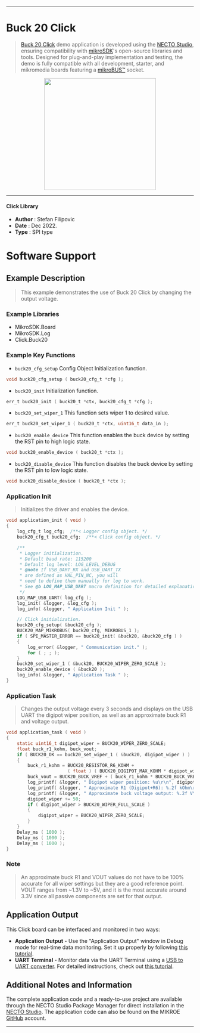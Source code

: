 
---
# Buck 20 Click

> [Buck 20 Click](https://www.mikroe.com/?pid_product=MIKROE-5533) demo application is developed using
the [NECTO Studio](https://www.mikroe.com/necto), ensuring compatibility with [mikroSDK](https://www.mikroe.com/mikrosdk)'s
open-source libraries and tools. Designed for plug-and-play implementation and testing, the demo is fully compatible with
all development, starter, and mikromedia boards featuring a [mikroBUS&trade;](https://www.mikroe.com/mikrobus) socket.

<p align="center">
  <img src="https://www.mikroe.com/?pid_product=MIKROE-5533&image=1" height=300px>
</p>

---

#### Click Library

- **Author**        : Stefan Filipovic
- **Date**          : Dec 2022.
- **Type**          : SPI type

# Software Support

## Example Description

> This example demonstrates the use of Buck 20 Click by changing the output voltage.

### Example Libraries

- MikroSDK.Board
- MikroSDK.Log
- Click.Buck20

### Example Key Functions

- `buck20_cfg_setup` Config Object Initialization function.
```c
void buck20_cfg_setup ( buck20_cfg_t *cfg );
```

- `buck20_init` Initialization function.
```c
err_t buck20_init ( buck20_t *ctx, buck20_cfg_t *cfg );
```

- `buck20_set_wiper_1` This function sets wiper 1 to desired value.
```c
err_t buck20_set_wiper_1 ( buck20_t *ctx, uint16_t data_in );
```

- `buck20_enable_device` This function enables the buck device by setting the RST pin to high logic state.
```c
void buck20_enable_device ( buck20_t *ctx );
```

- `buck20_disable_device` This function disables the buck device by setting the RST pin to low logic state.
```c
void buck20_disable_device ( buck20_t *ctx );
```

### Application Init

> Initializes the driver and enables the device.

```c
void application_init ( void )
{
    log_cfg_t log_cfg;  /**< Logger config object. */
    buck20_cfg_t buck20_cfg;  /**< Click config object. */

    /** 
     * Logger initialization.
     * Default baud rate: 115200
     * Default log level: LOG_LEVEL_DEBUG
     * @note If USB_UART_RX and USB_UART_TX 
     * are defined as HAL_PIN_NC, you will 
     * need to define them manually for log to work. 
     * See @b LOG_MAP_USB_UART macro definition for detailed explanation.
     */
    LOG_MAP_USB_UART( log_cfg );
    log_init( &logger, &log_cfg );
    log_info( &logger, " Application Init " );

    // Click initialization.
    buck20_cfg_setup( &buck20_cfg );
    BUCK20_MAP_MIKROBUS( buck20_cfg, MIKROBUS_1 );
    if ( SPI_MASTER_ERROR == buck20_init( &buck20, &buck20_cfg ) )
    {
        log_error( &logger, " Communication init." );
        for ( ; ; );
    }
    buck20_set_wiper_1 ( &buck20, BUCK20_WIPER_ZERO_SCALE );
    buck20_enable_device ( &buck20 );
    log_info( &logger, " Application Task " );
}
```

### Application Task

> Changes the output voltage every 3 seconds and displays on the USB UART the digipot wiper position, as well as an approximate buck R1 and voltage output.

```c
void application_task ( void )
{
    static uint16_t digipot_wiper = BUCK20_WIPER_ZERO_SCALE;
    float buck_r1_kohm, buck_vout;
    if ( BUCK20_OK == buck20_set_wiper_1 ( &buck20, digipot_wiper ) )
    {
        buck_r1_kohm = BUCK20_RESISTOR_R6_KOHM + 
                       ( float ) ( BUCK20_DIGIPOT_MAX_KOHM * digipot_wiper ) / BUCK20_WIPER_FULL_SCALE;
        buck_vout = BUCK20_BUCK_VREF + ( buck_r1_kohm * BUCK20_BUCK_VREF ) / BUCK20_BUCK_R2_KOHM;
        log_printf( &logger, " Digipot wiper position: %u\r\n", digipot_wiper );
        log_printf( &logger, " Approximate R1 (Digipot+R6): %.2f kOhm\r\n", buck_r1_kohm );
        log_printf( &logger, " Approximate buck voltage output: %.2f V\r\n\n", buck_vout );
        digipot_wiper += 50;
        if ( digipot_wiper > BUCK20_WIPER_FULL_SCALE )
        {
            digipot_wiper = BUCK20_WIPER_ZERO_SCALE;
        }
    }
    Delay_ms ( 1000 );
    Delay_ms ( 1000 );
    Delay_ms ( 1000 );
}
```

### Note

> An approximate buck R1 and VOUT values do not have to be 100% accurate for all wiper settings
but they are a good reference point. VOUT ranges from ~1.3V to ~5V, and it is the most accurate
around 3.3V since all passive components are set for that output.

## Application Output

This Click board can be interfaced and monitored in two ways:
- **Application Output** - Use the "Application Output" window in Debug mode for real-time data monitoring.
Set it up properly by following [this tutorial](https://www.youtube.com/watch?v=ta5yyk1Woy4).
- **UART Terminal** - Monitor data via the UART Terminal using
a [USB to UART converter](https://www.mikroe.com/click/interface/usb?interface*=uart,uart). For detailed instructions,
check out [this tutorial](https://help.mikroe.com/necto/v2/Getting%20Started/Tools/UARTTerminalTool).

## Additional Notes and Information

The complete application code and a ready-to-use project are available through the NECTO Studio Package Manager for 
direct installation in the [NECTO Studio](https://www.mikroe.com/necto). The application code can also be found on
the MIKROE [GitHub](https://github.com/MikroElektronika/mikrosdk_click_v2) account.

---
